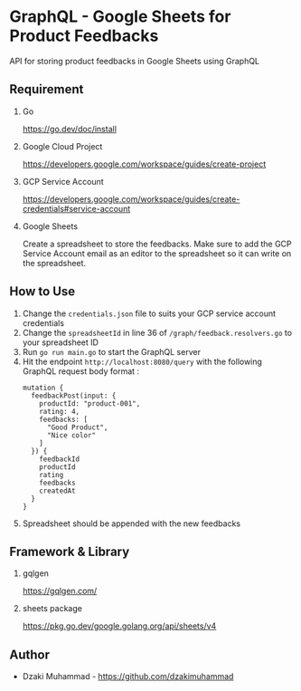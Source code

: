 # GraphQL - Google Sheets for Product Feedbacks

API for storing product feedbacks in Google Sheets using GraphQL

## Requirement
1. Go
    
    https://go.dev/doc/install
    
2. Google Cloud Project
  
    https://developers.google.com/workspace/guides/create-project

3. GCP Service Account
    
    https://developers.google.com/workspace/guides/create-credentials#service-account

4. Google Sheets

    Create a spreadsheet to store the feedbacks. Make sure to add the GCP Service Account email as an editor to the spreadsheet so it can write on the spreadsheet.

## How to Use
1. Change the `credentials.json` file to suits your GCP service account credentials
2. Change the `spreadsheetId` in line 36 of `/graph/feedback.resolvers.go` to your spreadsheet ID
3. Run `go run main.go` to start the GraphQL server
4. Hit the endpoint `http://localhost:8080/query` with the following GraphQL request body format :
    ```
    mutation {
      feedbackPost(input: {
        productId: "product-001",
        rating: 4,
        feedbacks: [
          "Good Product",
          "Nice color"
        ]
      }) {
        feedbackId
        productId
        rating
        feedbacks
        createdAt
      }
    }
    ```
5. Spreadsheet should be appended with the new feedbacks

## Framework & Library
1. gqlgen

    https://gqlgen.com/

2. sheets package

    https://pkg.go.dev/google.golang.org/api/sheets/v4

## Author
- Dzaki Muhammad - https://github.com/dzakimuhammad